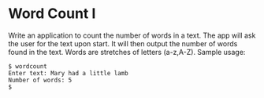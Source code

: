 # Word Count I

Write an application to count the number of words in a text. 
The app will ask the user for the text upon start. 
It will then output the number of words found in the text. 
Words are stretches of letters (a-z,A-Z). Sample usage:

```shell
$ wordcount
Enter text: Mary had a little lamb
Number of words: 5
$
```